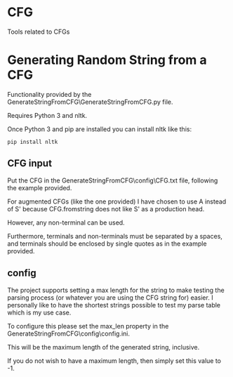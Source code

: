 # CFG
Tools related to CFGs

# Generating Random String from a CFG


Functionality provided by the GenerateStringFromCFG\GenerateStringFromCFG.py file.

Requires Python 3 and nltk.

Once Python 3 and pip are installed you can install nltk like this:

```
pip install nltk
```

## CFG input
Put the CFG in the GenerateStringFromCFG\config\CFG.txt file, following the
example provided.

For augmented CFGs (like the one provided) I have chosen to use A instead of S'
because CFG.fromstring does not like S' as a production head.

However, any non-terminal can be used.

Furthermore, terminals and non-terminals must be separated by a spaces, and
terminals should be enclosed by single quotes as in the example provided.

## config
The project supports setting a max length for the string to make
testing the parsing process (or whatever you are using the CFG string for)
easier. I personally like to have the shortest strings possible to test
my parse table which is my use case. 

To configure this please set the max_len property in the
GenerateStringFromCFG\config\config.ini.

This will be the maximum length of the generated string, inclusive.

If you do not wish to have a maximum length, then simply set
this value to -1.

